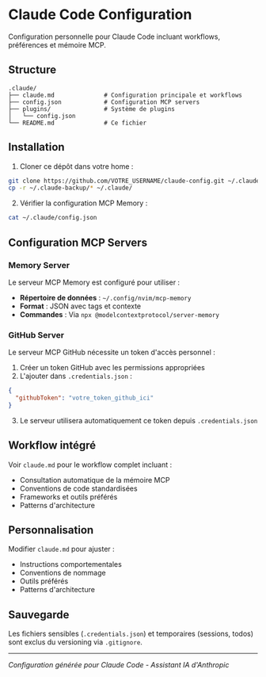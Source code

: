 # Claude Code Configuration

Configuration personnelle pour Claude Code incluant workflows, préférences et mémoire MCP.

## Structure

```
.claude/
├── claude.md              # Configuration principale et workflows
├── config.json            # Configuration MCP servers
├── plugins/               # Système de plugins
│   └── config.json
└── README.md              # Ce fichier
```

## Installation

1. Cloner ce dépôt dans votre home :
```bash
git clone https://github.com/VOTRE_USERNAME/claude-config.git ~/.claude-backup
cp -r ~/.claude-backup/* ~/.claude/
```

2. Vérifier la configuration MCP Memory :
```bash
cat ~/.claude/config.json
```

## Configuration MCP Servers

### Memory Server
Le serveur MCP Memory est configuré pour utiliser :
- **Répertoire de données** : `~/.config/nvim/mcp-memory`
- **Format** : JSON avec tags et contexte
- **Commandes** : Via `npx @modelcontextprotocol/server-memory`

### GitHub Server
Le serveur MCP GitHub nécessite un token d'accès personnel :
1. Créer un token GitHub avec les permissions appropriées
2. L'ajouter dans `.credentials.json` :
```json
{
  "githubToken": "votre_token_github_ici"
}
```
3. Le serveur utilisera automatiquement ce token depuis `.credentials.json`

## Workflow intégré

Voir `claude.md` pour le workflow complet incluant :
- Consultation automatique de la mémoire MCP
- Conventions de code standardisées  
- Frameworks et outils préférés
- Patterns d'architecture

## Personnalisation

Modifier `claude.md` pour ajuster :
- Instructions comportementales
- Conventions de nommage
- Outils préférés
- Patterns d'architecture

## Sauvegarde

Les fichiers sensibles (`.credentials.json`) et temporaires (sessions, todos) sont exclus du versioning via `.gitignore`.

---
*Configuration générée pour Claude Code - Assistant IA d'Anthropic*